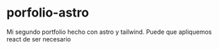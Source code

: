 # porfolio-astro
Mi segundo portfolio hecho con astro y tailwind. Puede que apliquemos react de ser necesario
